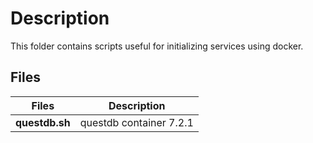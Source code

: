 # Description

This folder contains scripts useful for initializing services using docker.

## Files

| Files          | Description             |
| -------------- | ----------------------- |
| **questdb.sh** | questdb container 7.2.1 |
